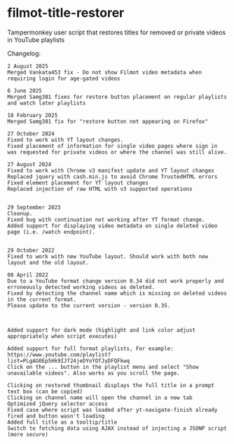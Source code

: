 # filmot-title-restorer
Tampermonkey user script that restores titles for removed or private videos in YouTube playlists


Changelog:

    2 August 2025
    Merged Vankata453 fix - Do not show Filmot video metadata when requiring login for age-gated videos
    
    6 June 2025
    Merged Samg381 fixes for restore button placement on regular playlists and watch later playlists
    
    18 February 2025
    Merged Samg381 fix for "restore button not appearing on Firefox"
    
    27 October 2024
    Fixed to work with YT layout changes.
    Fixed placement of information for single video pages where sign in was requested for private videos or where the channel was still alive.
 
    27 August 2024
    Fixed to work with Chrome v3 manifest update and YT layout changes
    Replaced jquery with cash.min.js to avoid Chrome TrustedHTML errors
    Fixed element placement for YT layout changes
    Replaced injection of raw HTML with v3 supported operations


    29 September 2023
    Cleanup.
    Fixed bug with continuation not working after YT format change.
    Added support for displaying video metadata on single deleted video page (i.e. /watch endpoint).


    29 October 2022
    Fixed to work with new YouTube layout. Should work with both new layout and the old layout.
    
    08 April 2022
    Due to a YouTube format change version 0.34 did not work properly and erroneously detected working videos as deleted.
    Fixed by detecting the channel name which is missing on deleted videos in the current format.
    Please update to the current version - version 0.35.



    Added support for dark mode (highlight and link color adjust appropriately when script executes)
    
    Added support for full format playlists, For example: https://www.youtube.com/playlist?list=PLgAG0Ep5Hk9IJf24jeDYoYOfJyDFQFkwq
    Click on the ... button in the playlist menu and select "Show unavailable videos". Also works as you scroll the page.
    
    Clicking on restored thumbnail displays the full title in a prompt text box (can be copied)
    Clicking on channel name will open the channel in a new tab
    Optimized jQuery selector access
    Fixed case where script was loaded after yt-navigate-finish already fired and button wasn't loading
    Added full title as a tooltip/title
    Switch to fetching data using AJAX instead of injecting a JSONP script (more secure)
    


